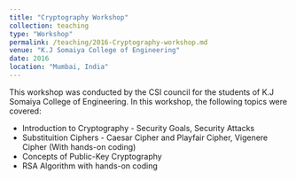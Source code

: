 ```yaml
---
title: "Cryptography Workshop"
collection: teaching
type: "Workshop"
permalink: /teaching/2016-Cryptography-workshop.md
venue: "K.J Somaiya College of Engineering"
date: 2016
location: "Mumbai, India"
---
```


This workshop was conducted by the CSI council for the students of K.J Somaiya College of Engineering. In this workshop, the following topics were covered:
* Introduction to Cryptography - Security Goals, Security Attacks 
* Substituition Ciphers - Caesar Cipher and Playfair Cipher, Vigenere Cipher (With hands-on coding) 
* Concepts of Public-Key Cryptography 
* RSA Algorithm with hands-on coding 
